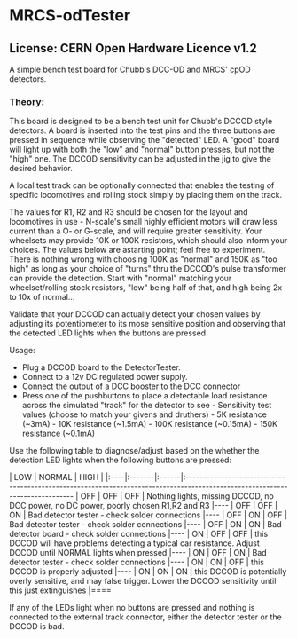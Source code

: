 # MRCS-odTester
## License: CERN Open Hardware Licence v1.2

A simple bench test board for Chubb\'s DCC-OD and MRCS\' cpOD detectors.

### Theory:

This board is designed to be a bench test unit for Chubb\'s DCCOD style
detectors. A board is inserted into the test pins and the three buttons
are pressed in sequence while observing the \"detected\" LED. A \"good\"
board will light up with both the \"low\" and \"normal\" button presses,
but not the \"high\" one. The DCCOD sensitivity can be adjusted in the
jig to give the desired behavior.


A local test track can be optionally connected that enables the testing
of specific locomotives and rolling stock simply by placing them on the
track.


The values for R1, R2 and R3 should be chosen for the layout and
locomotives in use - N-scale\'s small highly efficient motors will draw
less current than a O- or G-scale, and will require greater sensitivity.
Your wheelsets may provide 10K or 100K resistors, which should also
inform your choices. The values below are astarting point; feel free to
experiment. There is nothing wrong with choosing 100K as \"normal\" and
150K as \"too high\" as long as your choice of \"turns\" thru the
DCCOD\'s pulse transformer can provide the detection. Start with
\"normal\" matching your wheelset/rolling stock resistors, \"low\" being
half of that, and high being 2x to 10x of normal\...


Validate that your DCCOD can actually detect your chosen values by
adjusting its potentiometer to its mose sensitive position and observing
that the detected LED lights when the buttons are pressed.


Usage:


  -   Plug a DCCOD board to the DetectorTester.
  -   Connect to a 12v DC regulated power supply.
  -   Connect the output of a DCC booster to the DCC connector
  -   Press one of the pushbuttons to place a detectable load resistance across the simulated \"track\" for the detector to see
    -   Sensitivity test values (choose to match your givens and druthers)
    -   5K resistance (\~3mA)
    -   10K resistance (\~1.5mA)
    -   100K resistance (\~0.15mA)
    -   150K resistance (\~0.1mA)

Use the following table to diagnose/adjust based on the whether the
detection LED lights when the following buttons are pressed:



| LOW | NORMAL | HIGH  | 
|:----|:-------|:------|:----------------------------------------------------------------------------------------------------------------------------
| OFF | OFF    | OFF   | Nothing lights, missing DCCOD, no DCC power, no DC power, poorly chosen R1,R2 and R3
|----
| OFF | OFF    | ON    | Bad detector tester - check solder connections
|----
| OFF | ON     | OFF   | Bad detector tester - check solder connections
|----
| OFF | ON     | ON    | Bad detector board - check solder connections
|----
| ON  | OFF    | OFF   | this DCCOD will have problems detecting a typical car resistance. Adjust DCCOD until NORMAL lights when pressed
|----
| ON  | OFF    | ON    | Bad detector tester - check solder connections
|----
| ON  | ON     | OFF   | this DCCOD is properly adjusted
|----
| ON  | ON     | ON    | this DCCOD is potentially overly sensitive, and may false trigger. Lower the DCCOD sensitivity until this just extinguishes
|====


If any of the LEDs light when no buttons are pressed and nothing is connected to the external track connector, either the detector tester or the DCCOD is bad.
